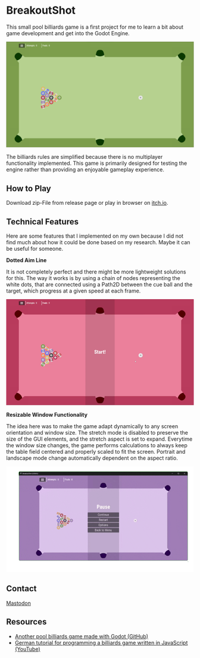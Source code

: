 # BreakoutShot
 This small pool billiards game is a first project for me to learn a bit about game development and get into the Godot Engine.

![Table](/screenshots/1_table.png "Table")

The billiards rules are simplified because there is no multiplayer functionality implemented. This game is primarily designed for testing the engine rather than providing an enjoyable gameplay experience.

## How to Play

Download zip-File from release page or play in browser on [itch.io](https://derdan-iel.itch.io/breakoutshot).

## Technical Features
Here are some features that I implemented on my own because I did not find much about how it could be done based on my research. Maybe it can be useful for someone.

**Dotted Aim Line**

It is not completely perfect and there might be more lightweight solutions for this. The way it works is by using a chain of nodes representing the white dots, that are connected using a Path2D between the cue ball and the target, which progress at a given speed at each frame.

![Break](/screenshots/2_break.gif "Break")

**Resizable Window Functionality**

The idea here was to make the game adapt dynamically to any screen orientation and window size. The stretch mode is disabled to preserve the size of the GUI elements, and the stretch aspect is set to expand. Everytime the window size changes, the game performs calculations to always keep the table field centered and properly scaled to fit the screen. Portrait and landscape mode change automatically dependent on the aspect ratio.

![Resize](/screenshots/3_resize.gif "Resize")

## Contact

[Mastodon](https://mastodon.social/@Daniero)

## Resources
- [Another pool billiards game made with Godot (GitHub)](https://github.com/fswienty/godot-multiplayer-billiards)
- [German tutorial for programming a billiards game written in JavaScript (YouTube)](https://www.youtube.com/watch?v=pJ0SW4ayXzU&list=PL1LHMFscti8vGfIvK5-9P5RAavTxzoQWP)